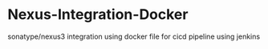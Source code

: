 # Nexus-Integration-Docker
sonatype/nexus3 integration using docker file for cicd pipeline using jenkins
